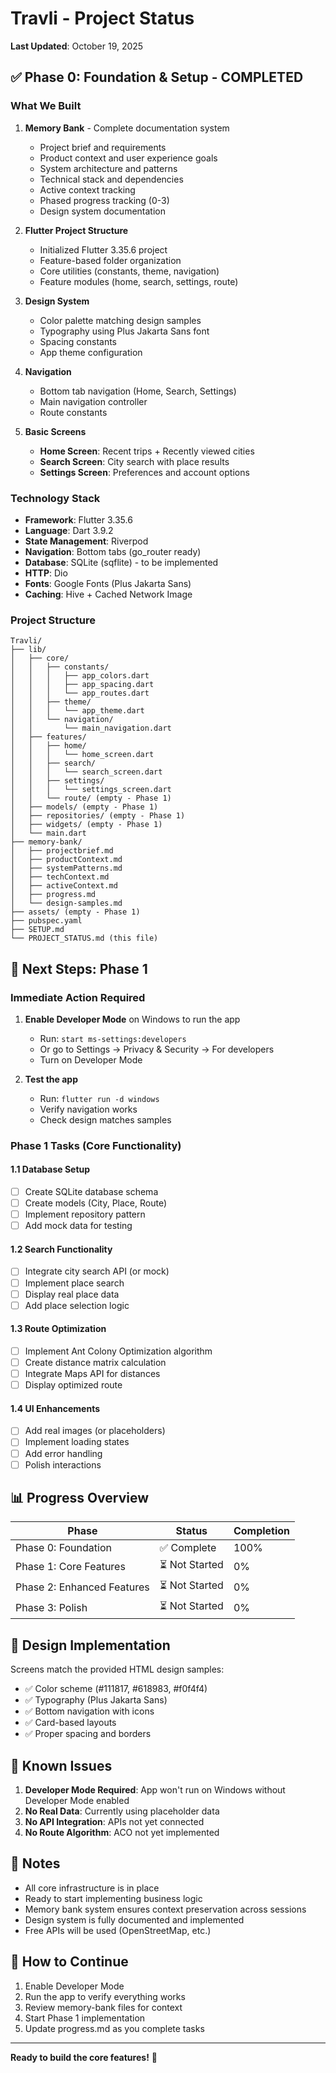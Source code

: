 # Travli - Project Status

**Last Updated**: October 19, 2025

## ✅ Phase 0: Foundation & Setup - COMPLETED

### What We Built

1. **Memory Bank** - Complete documentation system
   - Project brief and requirements
   - Product context and user experience goals
   - System architecture and patterns
   - Technical stack and dependencies
   - Active context tracking
   - Phased progress tracking (0-3)
   - Design system documentation

2. **Flutter Project Structure**
   - Initialized Flutter 3.35.6 project
   - Feature-based folder organization
   - Core utilities (constants, theme, navigation)
   - Feature modules (home, search, settings, route)

3. **Design System**
   - Color palette matching design samples
   - Typography using Plus Jakarta Sans font
   - Spacing constants
   - App theme configuration

4. **Navigation**
   - Bottom tab navigation (Home, Search, Settings)
   - Main navigation controller
   - Route constants

5. **Basic Screens**
   - **Home Screen**: Recent trips + Recently viewed cities
   - **Search Screen**: City search with place results
   - **Settings Screen**: Preferences and account options

### Technology Stack

- **Framework**: Flutter 3.35.6
- **Language**: Dart 3.9.2
- **State Management**: Riverpod
- **Navigation**: Bottom tabs (go_router ready)
- **Database**: SQLite (sqflite) - to be implemented
- **HTTP**: Dio
- **Fonts**: Google Fonts (Plus Jakarta Sans)
- **Caching**: Hive + Cached Network Image

### Project Structure

```
Travli/
├── lib/
│   ├── core/
│   │   ├── constants/
│   │   │   ├── app_colors.dart
│   │   │   ├── app_spacing.dart
│   │   │   └── app_routes.dart
│   │   ├── theme/
│   │   │   └── app_theme.dart
│   │   └── navigation/
│   │       └── main_navigation.dart
│   ├── features/
│   │   ├── home/
│   │   │   └── home_screen.dart
│   │   ├── search/
│   │   │   └── search_screen.dart
│   │   ├── settings/
│   │   │   └── settings_screen.dart
│   │   └── route/ (empty - Phase 1)
│   ├── models/ (empty - Phase 1)
│   ├── repositories/ (empty - Phase 1)
│   ├── widgets/ (empty - Phase 1)
│   └── main.dart
├── memory-bank/
│   ├── projectbrief.md
│   ├── productContext.md
│   ├── systemPatterns.md
│   ├── techContext.md
│   ├── activeContext.md
│   ├── progress.md
│   └── design-samples.md
├── assets/ (empty - Phase 1)
├── pubspec.yaml
├── SETUP.md
└── PROJECT_STATUS.md (this file)
```

## 🎯 Next Steps: Phase 1

### Immediate Action Required
1. **Enable Developer Mode** on Windows to run the app
   - Run: `start ms-settings:developers`
   - Or go to Settings → Privacy & Security → For developers
   - Turn on Developer Mode

2. **Test the app**
   - Run: `flutter run -d windows`
   - Verify navigation works
   - Check design matches samples

### Phase 1 Tasks (Core Functionality)

#### 1.1 Database Setup
- [ ] Create SQLite database schema
- [ ] Create models (City, Place, Route)
- [ ] Implement repository pattern
- [ ] Add mock data for testing

#### 1.2 Search Functionality
- [ ] Integrate city search API (or mock)
- [ ] Implement place search
- [ ] Display real place data
- [ ] Add place selection logic

#### 1.3 Route Optimization
- [ ] Implement Ant Colony Optimization algorithm
- [ ] Create distance matrix calculation
- [ ] Integrate Maps API for distances
- [ ] Display optimized route

#### 1.4 UI Enhancements
- [ ] Add real images (or placeholders)
- [ ] Implement loading states
- [ ] Add error handling
- [ ] Polish interactions

## 📊 Progress Overview

| Phase | Status | Completion |
|-------|--------|------------|
| Phase 0: Foundation | ✅ Complete | 100% |
| Phase 1: Core Features | ⏳ Not Started | 0% |
| Phase 2: Enhanced Features | ⏳ Not Started | 0% |
| Phase 3: Polish | ⏳ Not Started | 0% |

## 🎨 Design Implementation

Screens match the provided HTML design samples:
- ✅ Color scheme (#111817, #618983, #f0f4f4)
- ✅ Typography (Plus Jakarta Sans)
- ✅ Bottom navigation with icons
- ✅ Card-based layouts
- ✅ Proper spacing and borders

## 🔧 Known Issues

1. **Developer Mode Required**: App won't run on Windows without Developer Mode enabled
2. **No Real Data**: Currently using placeholder data
3. **No API Integration**: APIs not yet connected
4. **No Route Algorithm**: ACO not yet implemented

## 📝 Notes

- All core infrastructure is in place
- Ready to start implementing business logic
- Memory bank system ensures context preservation across sessions
- Design system is fully documented and implemented
- Free APIs will be used (OpenStreetMap, etc.)

## 🚀 How to Continue

1. Enable Developer Mode
2. Run the app to verify everything works
3. Review memory-bank files for context
4. Start Phase 1 implementation
5. Update progress.md as you complete tasks

---

**Ready to build the core features!** 🎉
